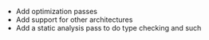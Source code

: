- Add optimization passes
- Add support for other architectures
- Add a static analysis pass to do type checking and such

